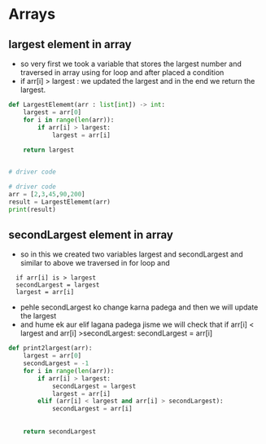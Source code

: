 # Arrays

## largest element in array

- so very first we took a variable that stores the largest number and traversed in array using for loop and after placed a condition
- if arr[i] > largest : we updated the largest and in the end we return the largest.

```python
def LargestElememt(arr : list[int]) -> int:
    largest = arr[0]
    for i in range(len(arr)):
        if arr[i] > largest:
            largest = arr[i]
            
    return largest


# driver code

# driver code
arr = [2,3,45,90,200]
result = LargestElememt(arr)
print(result)

```

## secondLargest element in array

- so in this we created two variables largest and secondLargest and similar to above we traversed in for loop and

```
  if arr[i] is > largest 
  secondLargest = largest 
  largest = arr[i]
```

- pehle secondLargest ko change karna padega and then we will update the largest
- and hume ek aur elif lagana padega jisme we will check that if
 arr[i] < largest and arr[i] >secondLargest:
 secondLargest = arr[i]

```python
def print2largest(arr):
    largest = arr[0]
    secondLargest = -1
    for i in range(len(arr)):
        if arr[i] > largest:
            secondLargest = largest
            largest = arr[i]   
        elif (arr[i] < largest and arr[i] > secondLargest):
            secondLargest = arr[i]
        
        
    return secondLargest
    
```
